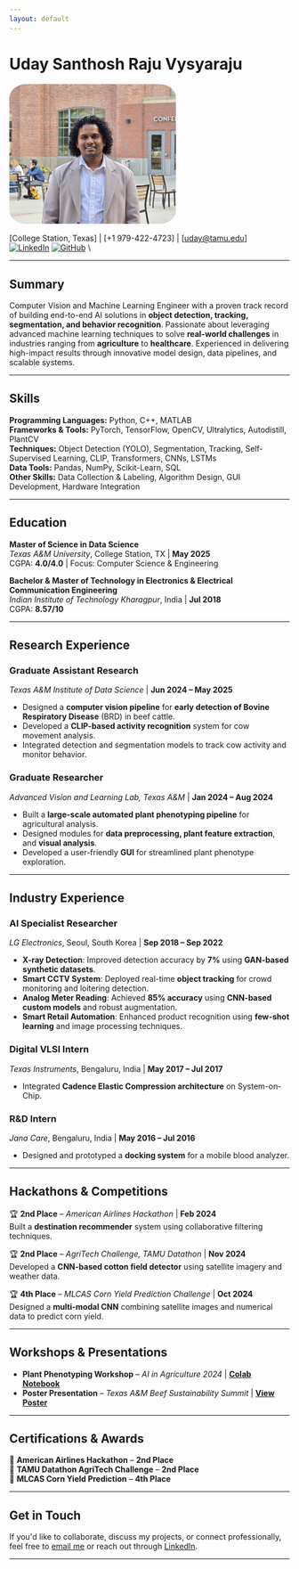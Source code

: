 ```yaml
---
layout: default
---
```


# Uday Santhosh Raju Vysyaraju  

<img src="media/profile_picture.jpg" alt="Profile Picture" style="width:300px; margin-right:15px; border-radius:10%;">

[College Station, Texas] | [+1 979-422-4723] | [uday@tamu.edu]  
[![LinkedIn](https://img.shields.io/badge/LinkedIn-Profile-blue)](https://www.linkedin.com/in/uday-santhosh-raju-v/) [![GitHub](https://img.shields.io/badge/GitHub-Profile-black)](https://github.com/vusr) \\

---
  
## **Summary**  
Computer Vision and Machine Learning Engineer with a proven track record of building end-to-end AI solutions in **object detection, tracking, segmentation, and behavior recognition**. Passionate about leveraging advanced machine learning techniques to solve **real-world challenges** in industries ranging from **agriculture** to **healthcare**. Experienced in delivering high-impact results through innovative model design, data pipelines, and scalable systems.

---

## **Skills**

**Programming Languages:** Python, C++, MATLAB  
**Frameworks & Tools:** PyTorch, TensorFlow, OpenCV, Ultralytics, Autodistill, PlantCV  
**Techniques:** Object Detection (YOLO), Segmentation, Tracking, Self-Supervised Learning, CLIP, Transformers, CNNs, LSTMs  
**Data Tools:** Pandas, NumPy, Scikit-Learn, SQL  
**Other Skills:** Data Collection & Labeling, Algorithm Design, GUI Development, Hardware Integration  

---

## **Education**

**Master of Science in Data Science**  
*Texas A&M University*, College Station, TX | **May 2025**  
CGPA: **4.0/4.0** | Focus: Computer Science & Engineering  

**Bachelor & Master of Technology in Electronics & Electrical Communication Engineering**  
*Indian Institute of Technology Kharagpur*, India | **Jul 2018**  
CGPA: **8.57/10**  

---

## **Research Experience**

### **Graduate Assistant Research**  
*Texas A&M Institute of Data Science* | **Jun 2024 – May 2025**  
- Designed a **computer vision pipeline** for **early detection of Bovine Respiratory Disease** (BRD) in beef cattle.  
- Developed a **CLIP-based activity recognition** system for cow movement analysis.  
- Integrated detection and segmentation models to track cow activity and monitor behavior.  

### **Graduate Researcher**  
*Advanced Vision and Learning Lab, Texas A&M* | **Jan 2024 – Aug 2024**  
- Built a **large-scale automated plant phenotyping pipeline** for agricultural analysis.  
- Designed modules for **data preprocessing, plant feature extraction**, and **visual analysis**.  
- Developed a user-friendly **GUI** for streamlined plant phenotype exploration.  

---

## **Industry Experience**

### **AI Specialist Researcher**  
*LG Electronics*, Seoul, South Korea | **Sep 2018 – Sep 2022**  
- **X-ray Detection**: Improved detection accuracy by **7%** using **GAN-based synthetic datasets**.  
- **Smart CCTV System**: Deployed real-time **object tracking** for crowd monitoring and loitering detection.  
- **Analog Meter Reading**: Achieved **85% accuracy** using **CNN-based custom models** and robust augmentation.  
- **Smart Retail Automation**: Enhanced product recognition using **few-shot learning** and image processing techniques.

### **Digital VLSI Intern**  
*Texas Instruments*, Bengaluru, India | **May 2017 – Jul 2017**  
- Integrated **Cadence Elastic Compression architecture** on System-on-Chip.

### **R&D Intern**  
*Jana Care*, Bengaluru, India | **May 2016 – Jul 2016**  
- Designed and prototyped a **docking system** for a mobile blood analyzer.

---

## **Hackathons & Competitions**  

🏆 **2nd Place** – *American Airlines Hackathon* | **Feb 2024**  
Built a **destination recommender** system using collaborative filtering techniques.

🏆 **2nd Place** – *AgriTech Challenge, TAMU Datathon* | **Nov 2024**  
Developed a **CNN-based cotton field detector** using satellite imagery and weather data.

🏆 **4th Place** – *MLCAS Corn Yield Prediction Challenge* | **Oct 2024**  
Designed a **multi-modal CNN** combining satellite images and numerical data to predict corn yield.

---

## **Workshops & Presentations**

- **Plant Phenotyping Workshop** – *AI in Agriculture 2024* | [**Colab Notebook**](https://colab.research.google.com/drive/1nbNQPilXnFsftwtq1V7HHdjqUguVKGK4?usp=sharing)  
- **Poster Presentation** – *Texas A&M Beef Sustainability Summit* | [**View Poster**](media/datathon_poster.pdf)  

---

## **Certifications & Awards**

🏅 **American Airlines Hackathon** – **2nd Place**  
🏅 **TAMU Datathon AgriTech Challenge** – **2nd Place**  
🏅 **MLCAS Corn Yield Prediction** – **4th Place**  

---

## **Get in Touch**  

If you'd like to collaborate, discuss my projects, or connect professionally, feel free to [email me](mailto:uday@tamu.edu) or reach out through [LinkedIn](https://www.linkedin.com/in/uday-santhosh-raju-v/).

---

